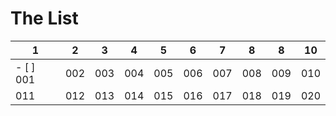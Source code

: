 # The List

 1 | 2 | 3 | 4 | 5 | 6 | 7 | 8 | 8 | 10
---|---|---|---|---|---|---|---|---|---
- [ ] 001|002|003|004|005|006|007|008|009|010
011|012|013|014|015|016|017|018|019|020
